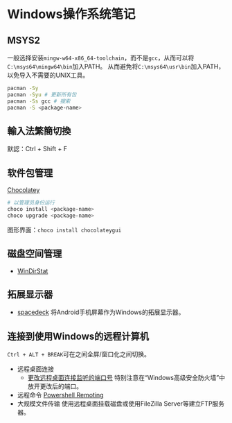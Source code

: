 # Windows操作系统笔记

## MSYS2

一般选择安装`mingw-w64-x86_64-toolchain`，而不是`gcc`，从而可以将`C:\msys64\mingw64\bin`加入PATH。
从而避免将`C:\msys64\usr\bin`加入PATH，以免导入不需要的UNIX工具。

```sh
pacman -Sy
pacman -Syu # 更新所有包
pacman -Ss gcc # 搜索
pacman -S <package-name>
```

## 輸入法繁簡切換

默認：Ctrl + Shift + F

## 软件包管理

[Chocolatey](https://chocolatey.org/)

```ps1
# 以管理员身份运行
choco install <package-name>
choco upgrade <package-name>
```

图形界面：`choco install chocolateygui`

## 磁盘空间管理

- [WinDirStat](https://windirstat.net/)

## 拓展显示器

- [spacedeck](http://spacedesk.com/) 将Android手机屏幕作为Windows的拓展显示器。

## 连接到使用Windows的远程计算机

`Ctrl + ALT + BREAK`可在之间全屏/窗口化之间切换。

- 远程桌面连接
  - [更改远程桌面连接监听的端口号](https://docs.microsoft.com/en-us/windows-server/remote/remote-desktop-services/clients/change-listening-port) 特别注意在“Windows高级安全防火墙”中放开更改后的端口。
- 远程命令 [Powershell Remoting](https://docs.microsoft.com/zh-cn/powershell/scripting/learn/remoting/running-remote-commands?view=powershell-6)
- 大规模文件传输 使用远程桌面挂载磁盘或使用FileZilla Server等建立FTP服务器。
